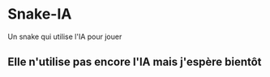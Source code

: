 # Snake-IA
Un snake qui utilise l'IA pour jouer 


## Elle n'utilise pas encore l'IA mais j'espère bientôt
